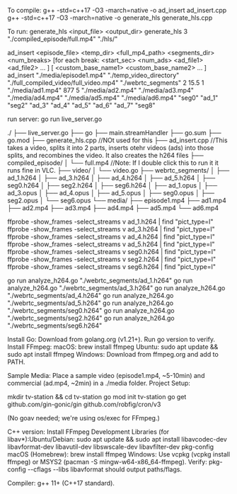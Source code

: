To compile:
g++ -std=c++17 -O3 -march=native -o ad_insert ad_insert.cpp
g++ -std=c++17 -O3 -march=native -o generate_hls generate_hls.cpp

To run:
generate_hls <segmentDur> <input_file> <output_dir>
generate_hls 3 "./compiled_episode/full.mp4" "./hls/"

ad_insert <episode_file> <temp_dir> <full_mp4_path> <segments_dir> <num_breaks> [for each break: <start_sec> <num_ads> <ad_file1> <ad_file2> ... ] [ <custom_base_name1> <custom_base_name2> ... ]
ad_insert "./media/episode1.mp4" "./temp_video_directory" "./full_compiled_video/full_video.mp4" "./webrtc_segments" 2 15.5 1 "./media/ad1.mp4" 877 5 "./media/ad2.mp4" "./media/ad3.mp4" "./media/ad4.mp4" "./media/ad5.mp4" "./media/ad6.mp4" "seg0" "ad_1" "seg2" "ad_3" "ad_4" "ad_5" "ad_6" "ad_7" "seg8"


run server:
go run live_server.go

./
├── live_server.go
├── go
├── main.streamHandler
├── go.sum
├── go.mod
├── generate_hls.cpp //NOt used for this
├── ad_insert.cpp //This takes a video, splits it into 2 parts, inserts otehr videos (ads) into those splits, and recombines the video. It also creates the h264 files
├── compiled_episode/
│   └── full.mp4 //Note: If I double click this to run it it runs fine in VLC.
├── video/
│   └── video.go
├── webrtc_segments/
│   ├── ad_1.h264
│   ├── ad_3.h264
│   ├── ad_4.h264
│   ├── ad_5.h264
│   ├── seg0.h264
│   ├── seg2.h264
│   ├── seg6.h264
│   ├── ad_1.opus
│   ├── ad_3.opus
│   ├── ad_4.opus
│   ├── ad_5.opus
│   ├── seg0.opus
│   ├── seg2.opus
│   └── seg6.opus
└── media/
    ├── episode1.mp4
    ├── ad1.mp4
    ├── ad2.mp4
    ├── ad3.mp4
    ├── ad4.mp4
    ├── ad5.mp4
    └── ad6.mp4

ffprobe -show_frames -select_streams v ad_1.h264 | find "pict_type=I"
ffprobe -show_frames -select_streams v ad_3.h264 | find "pict_type=I"
ffprobe -show_frames -select_streams v ad_4.h264 | find "pict_type=I"
ffprobe -show_frames -select_streams v ad_5.h264 | find "pict_type=I"
ffprobe -show_frames -select_streams v seg0.h264 | find "pict_type=I"
ffprobe -show_frames -select_streams v seg2.h264 | find "pict_type=I"
ffprobe -show_frames -select_streams v seg6.h264 | find "pict_type=I"


go run analyze_h264.go "./webrtc_segments/ad_1.h264"
go run analyze_h264.go "./webrtc_segments/ad_3.h264"
go run analyze_h264.go "./webrtc_segments/ad_4.h264"
go run analyze_h264.go "./webrtc_segments/ad_5.h264"
go run analyze_h264.go "./webrtc_segments/seg0.h264"
go run analyze_h264.go "./webrtc_segments/seg2.h264"
go run analyze_h264.go "./webrtc_segments/seg6.h264"

Install Go: Download from golang.org (v1.21+). Run go version to verify.
Install FFmpeg: macOS: brew install ffmpeg
Ubuntu: sudo apt update && sudo apt install ffmpeg
Windows: Download from ffmpeg.org and add to PATH.

Sample Media: Place a sample video (episode1.mp4, ~5-10min) and commercial (ad.mp4, ~2min) in a ./media folder.
Project Setup:

mkdir tv-station && cd tv-station
go mod init tv-station
go get github.com/gin-gonic/gin github.com/robfig/cron/v3

(No goav needed; we're using os/exec for FFmpeg.)

C++ version:
Install FFmpeg Development Libraries (for libav*):Ubuntu/Debian: sudo apt update && sudo apt install libavcodec-dev libavformat-dev libavutil-dev libswscale-dev libavfilter-dev pkg-config
macOS (Homebrew): brew install ffmpeg
Windows: Use vcpkg (vcpkg install ffmpeg) or MSYS2 (pacman -S mingw-w64-x86_64-ffmpeg).
Verify: pkg-config --cflags --libs libavformat should output paths/flags.

Compiler: g++ 11+ (C++17 standard).